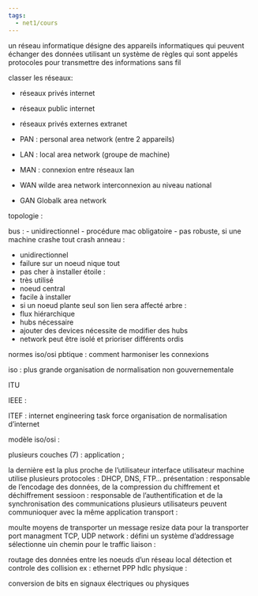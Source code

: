 ```yaml
---
tags:
  - net1/cours
---
```


un réseau informatique désigne des appareils informatiques qui peuvent échanger des données utilisant un système de règles qui sont appelés protocoles pour transmettre des informations sans fil

classer les réseaux: 

- réseaux privés internet 
- réseaux public internet
- réseaux privés externes extranet

- PAN : personal area network (entre 2 appareils)
- LAN : local area network (groupe de machine)
- MAN : connexion entre réseaux lan
- WAN wilde area network  interconnexion au niveau national
- GAN Globalk area network

topologie :

bus :
	- unidirectionnel
	- procédure mac obligatoire
	- pas robuste, si une machine crashe tout crash
anneau :
- unidirectionnel
- failure sur un noeud nique tout
- pas cher à installer
étoile :
- très utilisé
- noeud central
- facile à installer 
- si un noeud plante seul son lien sera affecté
arbre :
- flux hiérarchique
- hubs nécessaire
- ajouter des devices nécessite de modifier des hubs
- network peut être isolé et prioriser différents ordis

normes iso/osi
pbtique : comment harmoniser les connexions

iso : plus grande organisation de normalisation non gouvernementale

ITU

IEEE :


ITEF : internet engineering task force
organisation de normalisation d’internet

modèle iso/osi :

plusieurs couches (7) : 
application ;

la dernière est la plus proche de l’utilisateur interface utilisateur machine utilise plusieurs protocoles : 
DHCP, DNS, FTP…
présentation :
responsable de l’encodage des données, de la compression du chiffrement et déchiffrement 
sessioon : 
responsable de l’authentification et de la synchronisation des communications 
plusieurs utilisateurs peuvent communioquer avec la même application
transport :

moulte moyens de transporter un message
resize data pour la transporter
port managment
TCP, UDP
network :
défini un système d’addressage
sélectionne uin chemin pour le traffic
liaison :

routage des données entre les noeuds d’un réseau local
détection et controle des collision
ex :  ethernet PPP hdlc
physique :

conversion de bits en signaux électriques ou physiques